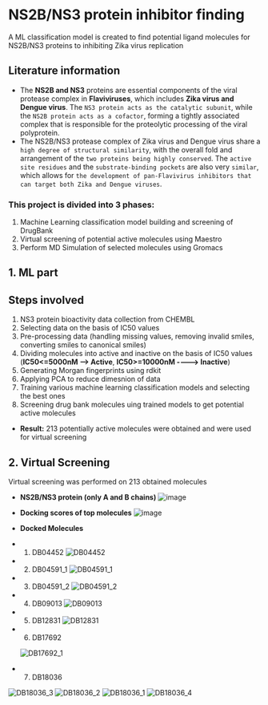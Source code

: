 # NS2B/NS3 protein inhibitor finding
 A ML classification model is created to find potential ligand molecules for NS2B/NS3 proteins to inhibiting Zika virus replication

## **Literature information**
- The **NS2B and NS3** proteins are essential components of the viral protease complex in **Flaviviruses**, which includes **Zika virus and Dengue virus**. The `NS3 protein acts as the catalytic subunit`, while the `NS2B protein acts as a cofactor`, forming a tightly associated complex that is responsible for the proteolytic processing of the viral polyprotein.
- The NS2B/NS3 protease complex of Zika virus and Dengue virus share a `high degree of structural similarity`, with the overall fold and arrangement of the `two proteins being highly conserved`. The `active site residues` and the `substrate-binding pockets` are also very `similar`, which allows for `the development of pan-Flavivirus inhibitors that can target both Zika and Dengue viruses`.

### **This project is divided into 3 phases:**
 1. Machine Learning classification model building and screening of DrugBank
 2. Virtual screening of potential active molecules using Maestro
 3. Perform MD Simulation of selected molecules using Gromacs

## **1. ML part**
## **Steps involved**
1. NS3 protein bioactivity data collection from CHEMBL
2. Selecting data on the basis of IC50 values
3. Pre-processing data (handling missing values, removing invalid smiles, converting smiles to canonical smiles)
4. Dividing molecules into active and inactive on the basis of IC50 values (**IC50<=5000nM --> Active**, **IC50>=10000nM ----> Inactive**)
5. Generating Morgan fingerprints using rdkit
6. Applying PCA to reduce dimesnion of data
7. Training various machine learning classification models and selecting the best ones
8. Screening drug bank molecules uing trained models to get potential active molecules
- **Result:** 213 potentially active molecules were obtained and were used for virtual screening

## **2. Virtual Screening**
Virtual screening was performed on 213 obtained molecules
- **NS2B/NS3 protein (only A and B chains)**
![image](https://github.com/ankit-singh973/NS2B-NS3-protein-inhibitor-finding/assets/113300592/393c5ac4-4f1c-4307-b1c3-11f73042dffe)

- **Docking scores of top molecules**
![image](https://github.com/ankit-singh973/NS2B-NS3-protein-inhibitor-finding/assets/113300592/e4c999f7-796b-4a6e-8ef6-b5dcc75fb182)

- **Docked Molecules**
- 1. DB04452
![DB04452](https://github.com/ankit-singh973/NS2B-NS3-protein-inhibitor-finding/assets/113300592/b5a34c57-a992-4a90-b4c0-4d2d44ce2d1a)

- 2. DB04591_1
     ![DB04591_1](https://github.com/ankit-singh973/NS2B-NS3-protein-inhibitor-finding/assets/113300592/83a609dc-b766-4661-926e-3b430505c505)

 - 3. DB04591_2
      ![DB04591_2](https://github.com/ankit-singh973/NS2B-NS3-protein-inhibitor-finding/assets/113300592/ce47601c-a4a1-43d9-a3c9-b4febe1a43d5)

- 4. DB09013
   ![DB09013](https://github.com/ankit-singh973/NS2B-NS3-protein-inhibitor-finding/assets/113300592/445b5c33-85aa-460f-8b84-197fc749fbe0)

- 5. DB12831
   ![DB12831](https://github.com/ankit-singh973/NS2B-NS3-protein-inhibitor-finding/assets/113300592/a5968c88-3a47-4c87-adb7-243067b315c0)

- 6. DB17692
   
   ![DB17692_1](https://github.com/ankit-singh973/NS2B-NS3-protein-inhibitor-finding/assets/113300592/1cd44e05-2d3b-4bb7-be04-dc9d9b518eec)

- 7. DB18036
   
![DB18036_3](https://github.com/ankit-singh973/NS2B-NS3-protein-inhibitor-finding/assets/113300592/1ed13dfb-008b-4947-879f-375d783bcb77)
![DB18036_2](https://github.com/ankit-singh973/NS2B-NS3-protein-inhibitor-finding/assets/113300592/f498615c-ab72-4cc7-9e6e-6a03d155fa5d)
![DB18036_1](https://github.com/ankit-singh973/NS2B-NS3-protein-inhibitor-finding/assets/113300592/2e02f9f9-806f-4f14-8dd4-39abe09bffc7)
![DB18036_4](https://github.com/ankit-singh973/NS2B-NS3-protein-inhibitor-finding/assets/113300592/ec58b355-7e48-4a55-864d-0421ccf0f3f4)

